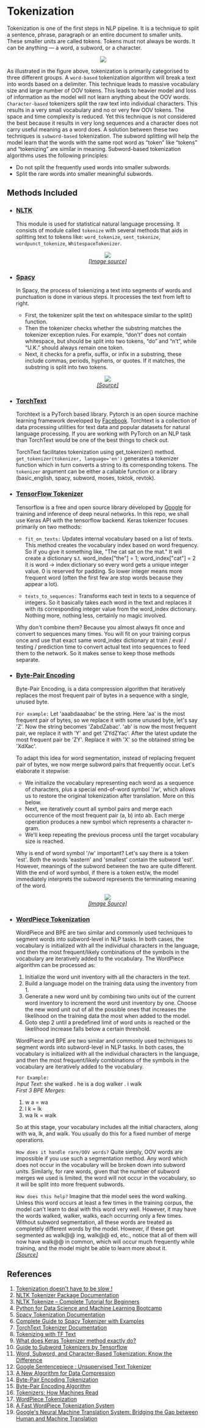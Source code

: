 # Tokenization

Tokenization is one of the first steps in NLP pipeline.
It is a technique to split a sentence, phrase, paragraph or an entire document to smaller units.
These smaller units are called tokens. Tokens must not always be words. It can be anything — 
a word, a subword, or a character.

<p align="center">
    <img src="./../Assets/tokenization/tokenization.jpg"><br/>
<p/>

As illustrated in the figure above, tokenization is primarily categorised to three different groups.
A `word-based` tokenization algorithm will break a text into words based on a delimiter. This technique leads
to massive vocabulary size and large number of OOV tokens. This leads to heavier model and loss of information
as the model will not learn anything about the OOV words. `Character-based` tokenizers split the raw text into
individual characters. This results in a very small vocabulary and no or very few OOV tokens. The space and time
complexity is reduced. Yet this technique is not considered the best because it results in very long sequences and
a character does not carry useful meaning as a word does. A solution between these two techniques is `subword-based`
tokenization. The subword splitting will help the model learn that the words with the same root word as “token” like
“tokens” and “tokenizing” are similar in meaning. Subword-based tokenization algorithms uses the following principles:

- Do not split the frequently used words into smaller subwords.
- Split the rare words into smaller meaningful subwords.

## Methods Included

- ### [NLTK](https://github.com/arunism/NLP-Fundamentals/blob/master/Tokenization/nltk.ipynb)
    
    This module is used for statistical natural language processing. It consists of module called `tokenize`
    with several methods that aids in splitting text to tokens like: `word_tokenize`, `sent_tokenize`,
    `wordpunct_tokenize`, `WhitespaceTokenizer`.

    <p align="center">
        <img src="./../Assets/tokenization/nltk.jpg"><br/>
        <a href="https://udemy.com/course/python-for-data-science-and-machine-learning-bootcamp"><i>[Image source]</i><a/>
    <p/>


- ### [Spacy](https://github.com/arunism/NLP-Fundamentals/blob/master/Tokenization/spacy.ipynb)
    
    In Spacy, the process of tokenizing a text into segments of words and punctuation is done in various steps.
    It processes the text from left to right.

    - First, the tokenizer split the text on whitespace similar to the split() function.
    - Then the tokenizer checks whether the substring matches the tokenizer exception rules. For example,
      “don’t” does not contain whitespace, but should be split into two tokens, “do” and “n’t”, while “U.K.”
      should always remain one token.
    - Next, it checks for a prefix, suffix, or infix in a substring, these include commas, periods, hyphens, or quotes.
      If it matches, the substring is split into two tokens.

    <p align="center">
      <img src="./../Assets/tokenization/spacy.jpg"><br/>
      <a href="https://machinelearningknowledge.ai/complete-guide-to-spacy-tokenizer-with-examples/"><i>[Source]</i><a/>
    <p/>


- ### [TorchText](https://github.com/arunism/NLP-Fundamentals/blob/master/Tokenization/torchtext.ipynb)
    
    Torchtext is a PyTorch based library. Pytorch is an open source machine learning framework developed by
    [Facebook](https://github.com/facebook). Torchtext is a collection of data processing utilities for text data and
    popular datasets for natural language processing. If you are working with PyTorch on an NLP task than TorchText
    would be one of the best things to check out.

    TorchText facilitates tokenization using get_tokenizer() method. `get_tokenizer(tokenizer, language='en')`
    generates a tokenizer function which in turn converts a string to its corresponding tokens. The `tokenizer`
    argument can be either a callable function or a library (basic_english, spacy, subword, moses, toktok, revtok).


- ### [TensorFlow Tokenizer](https://github.com/arunism/NLP-Fundamentals/blob/master/Tokenization/tensorflow.ipynb)
    
    Tensorflow is a free and open source library developed by [Google](https://github.com/google) for training
    and inference of deep neural networks. In this repo, we shall use Keras API with the tensorflow backend.
    Keras tokenizer focuses primarily on two methods:

    - `fit_on_texts:` Updates internal vocabulary based on a list of texts. This method creates the vocabulary index
      based on word frequency. So if you give it something like, "The cat sat on the mat." It will create a dictionary
      s.t. word_index["the"] = 1; word_index["cat"] = 2 it is word -> index dictionary so every word gets a unique
      integer value. 0 is reserved for padding. So lower integer means more frequent word (often the first few are
      stop words because they appear a lot).

    - `texts_to_sequences:` Transforms each text in texts to a sequence of integers. So it basically takes each word
      in the text and replaces it with its corresponding integer value from the word_index dictionary. Nothing more,
      nothing less, certainly no magic involved.

    Why don't combine them? Because you almost always fit once and convert to sequences many times. You will fit on
    your training corpus once and use that exact same word_index dictionary at train / eval / testing / prediction time
    to convert actual text into sequences to feed them to the network. So it makes sense to keep those methods separate.


- ### [Byte-Pair Encoding](https://github.com/arunism/NLP-Fundamentals/blob/master/Tokenization/bpe.ipynb)
    
    Byte-Pair Encoding, is a data compression algorithm that iteratively replaces the most frequent pair of bytes 
    in a sequence with a single, unused byte.

    `For example:` Let 'aaabdaaabac' be the string. Here 'aa' is the most frequent pair of bytes, so we replace it
    with some unused byte, let's say 'Z'. Now the string becomes 'ZabdZabac'. 'ab' is now the most frequent pair,
    we replace it with 'Y' and get 'ZYdZYac'. After the latest update the most frequent pair be 'ZY'. Replace it with
    'X' so the obtained string be 'XdXac'.

    To adapt this idea for word segmentation, instead of replacing frequent pair of bytes, we now merge
    subword pairs that frequently occur. Let's elaborate it stepwise:

    - We initialize the vocabulary representing each word as a sequence of characters, plus a special end-of-word
      symbol '/w', which allows us to restore the original tokenization after translation. More on this below.
    - Next, we iteratively count all symbol pairs and merge each occurrence of the most frequent pair (a, b) into ab.
      Each merge operation produces a new symbol which represents a character n-gram.
    - We'll keep repeating the previous process until the target vocabulary size is reached.

    Why is end of word symbol '/w' important? Let's say there is a token 'est'. Both the words 'eastern' and 'smallest'
    contain the subword 'est'. However, meanings of the subword between the two are quite different. With the
    end of word symbol, if there is a token est/w, the model immediately interprets the subword represents the
    terminating meaning of the word.

    <p align="center">
      <img src="./../Assets/tokenization/bpe.jpg"><br/>
      <a href="https://www.computer.org/csdl/journal/tb/2020/05/08678449/1nJsrGwiJqg"><i>[Image Source]</i><a/>
    <p/>


- ### [WordPiece Tokenization](https://github.com/arunism/NLP-Fundamentals/blob/master/Tokenization/wordpiece.ipynb)
    
    WordPiece and BPE are two similar and commonly used techniques to segment words into subword-level in NLP tasks.
    In both cases, the vocabulary is initialized with all the individual characters in the language, and then the
    most frequent/likely combinations of the symbols in the vocabulary are iteratively added to the vocabulary.
    The WordPiece algorithm can be processed as:

    1. Initialize the word unit inventory with all the characters in the text.
    2. Build a language model on the training data using the inventory from 1.
    3. Generate a new word unit by combining two units out of the current word inventory to increment the word unit
       inventory by one. Choose the new word unit out of all the possible ones that increases the likelihood on the
       training data the most when added to the model.
    4. Goto step 2 until a predefined limit of word units is reached or the likelihood increase falls below a
       certain threshold.

    WordPiece and BPE are two similar and commonly used techniques to segment words into subword-level in NLP tasks.
    In both cases, the vocabulary is initialized with all the individual characters in the language, and then the
    most frequent/likely combinations of the symbols in the vocabulary are iteratively added to the vocabulary.

    `For Example:`<br/>
    *Input Text:* she walked . he is a dog walker . i walk <br/>
    *First 3 BPE Merges:* <br/>
    1. w a = wa
    2. l k = lk
    3. wa lk = walk

    So at this stage, your vocabulary includes all the initial characters, along with wa, lk, and walk.
    You usually do this for a fixed number of merge operations.

    `How does it handle rare/OOV words?` Quite simply, OOV words are impossible if you use such a segmentation method.
    Any word which does not occur in the vocabulary will be broken down into subword units. Similarly, for rare words,
    given that the number of subword merges we used is limited, the word will not occur in the vocabulary, so it will
    be split into more frequent subwords.

    `How does this help?` Imagine that the model sees the word walking. Unless this word occurs at least a few times
    in the training corpus, the model can't learn to deal with this word very well. However, it may have the words
    walked, walker, walks, each occurring only a few times. Without subword segmentation, all these words are
    treated as completely different words by the model. However, if these get segmented as walk@@ ing, walk@@ ed,
    etc., notice that all of them will now have walk@@ in common, which will occur much frequently while training,
    and the model might be able to learn more about it.
    <br/>
    *[[Source]](https://stackoverflow.com/questions/55382596/how-is-wordpiece-tokenization-helpful-to-effectively-deal-with-rare-words-proble/55416944#55416944)*


## References

1. [Tokenization doesn't have to be slow !](https://notebook.community/huggingface/pytorch-transformers/notebooks/01-training-tokenizers)
2. [NLTK Tokenizer Package Documentation](https://www.nltk.org/api/nltk.tokenize.html)
3. [NLTK Tokenize – Complete Tutorial for Beginners](https://machinelearningknowledge.ai/nltk-tokenizer-tutorial-with-word_tokenize-sent_tokenize-whitespacetokenizer-wordpuncttokenizer/)
4. [Python for Data Science and Machine Learning Bootcamp](https://www.udemy.com/course/python-for-data-science-and-machine-learning-bootcamp/)
5. [Spacy Tokenization Documentation](https://spacy.io/usage/linguistic-features#tokenization)
6. [Complete Guide to Spacy Tokenizer with Examples](https://machinelearningknowledge.ai/complete-guide-to-spacy-tokenizer-with-examples/)
7. [TorchText Tokenizer Documentation](https://pytorch.org/text/stable/data_utils.html)
8. [Tokenizing with TF Text](https://www.tensorflow.org/text/guide/tokenizers)
9. [What does Keras Tokenizer method exactly do?](https://stackoverflow.com/questions/51956000/what-does-keras-tokenizer-method-exactly-do)
10. [Guide to Subword Tokenizers by Tensorflow](https://www.tensorflow.org/text/guide/subwords_tokenizer)
11. [Word, Subword, and Character-Based Tokenization: Know the Difference](https://towardsdatascience.com/word-subword-and-character-based-tokenization-know-the-difference-ea0976b64e17)
12. [Google Sentencepiece : Unsupervised Text Tokenizer](https://github.com/google/sentencepiece)
13. [A New Algorithm for Data Compression](https://www.derczynski.com/papers/archive/BPE_Gage.pdf)
14. [Byte-Pair Encoding Tokenization](https://huggingface.co/course/chapter6/5)
15. [Byte-Pair Encoding Algorithm](https://leimao.github.io/blog/Byte-Pair-Encoding/)
16. [Tokenizers: How Machines Read](https://blog.floydhub.com/tokenization-nlp/)
17. [WordPiece Tokenization](https://huggingface.co/course/chapter6/6)
18. [A Fast WordPiece Tokenization System](https://ai.googleblog.com/2021/12/a-fast-wordpiece-tokenization-system.html)
19. [Google's Neural Machine Translation System: Bridging the Gap between Human and Machine Translation](https://arxiv.org/abs/1609.08144v2)
